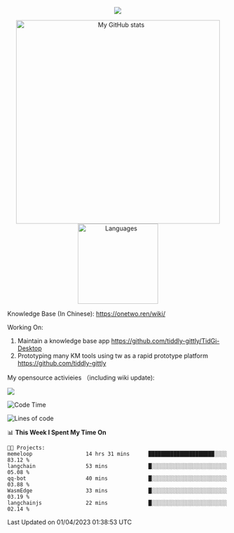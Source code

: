 <a href="https://github.com/linonetwo">
    <p align="center">
        <img src="https://github-profile-trophy.vercel.app/?username=linonetwo&column=7&theme=onedark"/>
    </p>
</a>
<a align="center" href="https://github.com/linonetwo">
  <p align="center">
    <img src="https://github-readme-stats.vercel.app/api?username=linonetwo&show_icons=true&count_private=true" alt="My GitHub stats" width="465"/>
    <img src="https://github-readme-stats.vercel.app/api/top-langs/?username=linonetwo&layout=compact&langs_count=10" alt="Languages" height="183">
  </p>
</a>

Knowledge Base (In Chinese): https://onetwo.ren/wiki/

Working On: 

1. Maintain a knowledge base app https://github.com/tiddly-gittly/TidGi-Desktop
1. Prototyping many KM tools using tw as a rapid prototype platform https://github.com/tiddly-gittly

My opensource activieies （including wiki update):

![](https://visitor-badge.glitch.me/badge?page_id=linonetwo.linonetwo)

<!--START_SECTION:waka-->
![Code Time](http://img.shields.io/badge/Code%20Time-1%2C656%20hrs%2031%20mins-blue)

![Lines of code](https://img.shields.io/badge/From%20Hello%20World%20I%27ve%20Written-46.3%20million%20lines%20of%20code-blue)

📊 **This Week I Spent My Time On** 

```text
🐱‍💻 Projects: 
memeloop                 14 hrs 31 mins      █████████████████████░░░░   83.12 % 
langchain                53 mins             █░░░░░░░░░░░░░░░░░░░░░░░░   05.08 % 
qq-bot                   40 mins             █░░░░░░░░░░░░░░░░░░░░░░░░   03.88 % 
WasmEdge                 33 mins             █░░░░░░░░░░░░░░░░░░░░░░░░   03.19 % 
langchainjs              22 mins             █░░░░░░░░░░░░░░░░░░░░░░░░   02.14 % 
```


 Last Updated on 01/04/2023 01:38:53 UTC
<!--END_SECTION:waka-->
